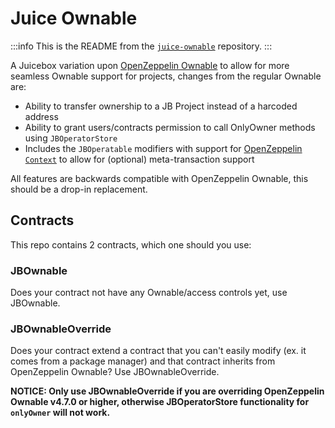 # Juice Ownable

:::info
This is the README from the [`juice-ownable`](https://github.com/jbx-protocol/juice-ownable.git) repository.
:::

A Juicebox variation upon [OpenZeppelin Ownable](https://github.com/OpenZeppelin/openzeppelin-contracts/blob/master/contracts/access/Ownable.sol) to allow for more seamless Ownable support for projects, changes from the regular Ownable are:
- Ability to transfer ownership to a JB Project instead of a harcoded address
- Ability to grant users/contracts permission to call OnlyOwner methods using `JBOperatorStore`
- Includes the `JBOperatable` modifiers with support for [OpenZeppelin `Context`](https://github.com/OpenZeppelin/openzeppelin-contracts/blob/master/contracts/utils/Context.sol) to allow for (optional) meta-transaction support

All features are backwards compatible with OpenZeppelin Ownable, this should be a drop-in replacement.

## Contracts

This repo contains 2 contracts, which one should you use:

### JBOwnable

Does your contract not have any Ownable/access controls yet, use JBOwnable.

### JBOwnableOverride

Does your contract extend a contract that you can't easily modify (ex. it comes from a package manager) and that contract inherits from OpenZeppelin Ownable? Use JBOwnableOverride.

__NOTICE: Only use JBOwnableOverride if you are overriding OpenZeppelin Ownable v4.7.0 or higher, otherwise JBOperatorStore functionality for `onlyOwner` will not work.__
